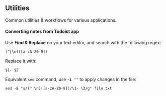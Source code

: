 ## Utilities
Common utilities & workflows for various applications.

#### Converting notes from Todoist app
Use **Find & Replace** on your text editor, and search with the following regex:

```
(^|\n)([a-zA-Z0-9])
```

Replace it with:

```
$1- $2
```
Equivalent `sed` command, use **`-i ''`** to apply changes in the file:

```
sed -E "s/(^|\n)([a-zA-Z0-9])/\1- \2/g" file.txt
```